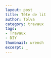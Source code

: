 ```yaml
---
layout: post
title: Tête de lit
author: Tolva
category: travaux
tags:
- Travaux
- DIY
thumbnail: wrench
excerpt: _
---
```

